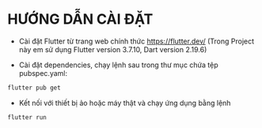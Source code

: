 
# HƯỚNG DẪN CÀI ĐẶT

* Cài đặt Flutter từ trang web chính thức https://flutter.dev/ (Trong Project này em sử dụng Flutter version 3.7.10, Dart version 2.19.6)

* Cài đặt dependencies, chạy lệnh sau trong thư mục chứa tệp pubspec.yaml:

```sh
flutter pub get
```

* Kết nối với thiết bị ảo hoặc máy thật và chạy ứng dụng bằng lệnh

```sh
flutter run
```
